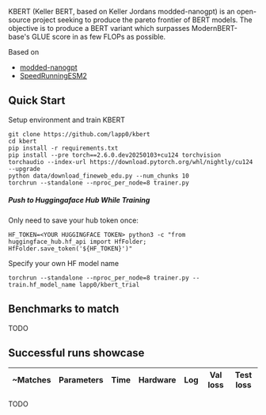 KBERT (Keller BERT, based on Keller Jordans modded-nanogpt) is an open-source project seeking to produce the pareto frontier of BERT models. The objective is to produce a BERT variant which surpasses ModernBERT-base's GLUE score in as few FLOPs as possible.

Based on
- [modded-nanogpt](https://github.com/KellerJordan/modded-nanogpt)
- [SpeedRunningESM2](https://github.com/Synthyra/SpeedRunningESM2)

## Quick Start

Setup environment and train KBERT

```
git clone https://github.com/lapp0/kbert
cd kbert
pip install -r requirements.txt
pip install --pre torch==2.6.0.dev20250103+cu124 torchvision torchaudio --index-url https://download.pytorch.org/whl/nightly/cu124 --upgrade
python data/download_fineweb_edu.py --num_chunks 10
torchrun --standalone --nproc_per_node=8 trainer.py
```

##### Push to Huggingaface Hub While Training
Only need to save your hub token once:
```
HF_TOKEN=<YOUR HUGGINGFACE TOKEN> python3 -c "from huggingface_hub.hf_api import HfFolder; HfFolder.save_token('${HF_TOKEN}')"
```
Specify your own HF model name
```
torchrun --standalone --nproc_per_node=8 trainer.py --train.hf_model_name lapp0/kbert_trial
```


## Benchmarks to match
TODO

## Successful runs showcase

|~Matches |Parameters|Time      |Hardware |Log | Val loss | Test loss |
|--------|----------|----------|---------|----|-----------|-----------|
TODO
